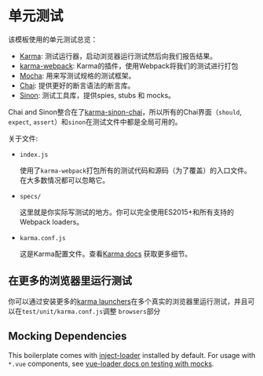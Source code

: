 # 单元测试

该模板使用的单元测试总览：

- [Karma](https://karma-runner.github.io/): 测试运行器，启动浏览器运行测试然后向我们报告结果。
- [karma-webpack](https://github.com/webpack/karma-webpack): Karma的插件，使用Webpack将我们的测试进行打包
- [Mocha](https://mochajs.org/): 用来写测试规格的测试框架。
- [Chai](http://chaijs.com/): 提供更好的断言语法的断言库。
- [Sinon](http://sinonjs.org/): 测试工具库，提供spies, stubs 和 mocks。

Chai and Sinon整合在了[karma-sinon-chai](https://github.com/kmees/karma-sinon-chai)，所以所有的Chai界面（`should`, `expect`, `assert`）和`sinon`在测试文件中都是全局可用的。

关于文件:

- `index.js`


  使用了`karma-webpack`打包所有的测试代码和源码（为了覆盖）的入口文件。在大多数情况都可以忽略它。

- `specs/`

  这里就是你实际写测试的地方。你可以完全使用ES2015+和所有支持的Webpack loaders。

- `karma.conf.js`

  这是Karma配置文件。查看[Karma docs](https://karma-runner.github.io/) 获取更多细节。

## 在更多的浏览器里运行测试

你可以通过安装更多的[karma launchers](https://karma-runner.github.io/1.0/config/browsers.html)在多个真实的浏览器里运行测试，并且可以在`test/unit/karma.conf.js`调整 `browsers`部分


## Mocking Dependencies

This boilerplate comes with [inject-loader](https://github.com/plasticine/inject-loader) installed by default. For usage with `*.vue` components, see [vue-loader docs on testing with mocks](http://vue-loader.vuejs.org/en/workflow/testing-with-mocks.html).
